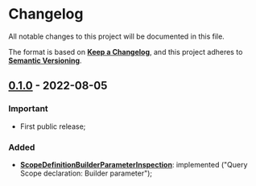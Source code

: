 # Changelog

All notable changes to this project will be documented in this file.

The format is based on [**Keep a Changelog**](https://keepachangelog.com/en/1.0.0/),
and this project adheres to [**Semantic Versioning**](https://semver.org/spec/v2.0.0.html).

## [0.1.0] - 2022-08-05

### Important

- First public release;

### Added

- **[ScopeDefinitionBuilderParameterInspection]**: implemented ("Query Scope declaration: Builder parameter");

[0.1.0]: https://github.com/hammer-tools/php-hammer/releases/tag/0.1.0

[ScopeDefinitionBuilderParameterInspection]: https://github.com/hammer-tools/php-hammer/wiki/Inspections#user-content-scope-definition-builder-parameter-inspection

